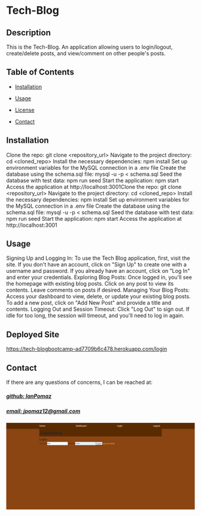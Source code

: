 # Tech-Blog

## Description
This is the Tech-Blog. An application allowing users to login/logout, create/delete posts, and view/comment on other people's posts.

## Table of Contents
- [Installation](#installation)
- [Usage](#usage)

- [License](#license)

- [Contact](#contact)

## Installation
Clone the repo: git clone <repository_url> Navigate to the project directory: cd <cloned_repo> Install the necessary dependencies: npm install Set up environment variables for the MySQL connection in a .env file Create the database using the schema.sql file: mysql -u <username> -p < schema.sql Seed the database with test data: npm run seed Start the application: npm start Access the application at http://localhost:3001Clone the repo: git clone <repository_url> Navigate to the project directory: cd <cloned_repo> Install the necessary dependencies: npm install Set up environment variables for the MySQL connection in a .env file Create the database using the schema.sql file: mysql -u <username> -p < schema.sql Seed the database with test data: npm run seed Start the application: npm start Access the application at http://localhost:3001

## Usage
Signing Up and Logging In: To use the Tech Blog application, first, visit the site. If you don't have an account, click on "Sign Up" to create one with a username and password. If you already have an account, click on "Log In" and enter your credentials.  Exploring Blog Posts: Once logged in, you'll see the homepage with existing blog posts. Click on any post to view its contents. Leave comments on posts if desired.  Managing Your Blog Posts: Access your dashboard to view, delete, or update your existing blog posts. To add a new post, click on "Add New Post" and provide a title and contents.  Logging Out and Session Timeout: Click "Log Out" to sign out. If idle for too long, the session will timeout, and you'll need to log in again.

## Deployed Site
https://tech-blogbootcamp-ad7709b6c478.herokuapp.com/login

## Contact
If there are any questions of concerns, I can be reached at:
##### [github: IanPomaz](https://github.com/IanPomaz)
##### [email: jpomaz12@gmail.com](mailto:jpomaz12@gmail.com)

![Alt text](<Screenshot 2023-09-08 145300.png>)
